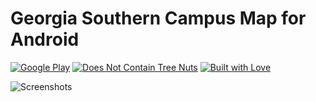 # Georgia Southern Campus Map for Android

[![Google Play](http://forthebadge.com/images/badges/built-for-android.svg)](http://forthebadge.com) [![Does Not Contain Tree Nuts](http://forthebadge.com/images/badges/does-not-contain-treenuts.svg)](http://forthebadge.com) [![Built with Love](http://forthebadge.com/images/badges/built-with-love.svg)](http://forthebadge.com)

![Screenshots](http://i.imgur.com/axQnTJU.png)

